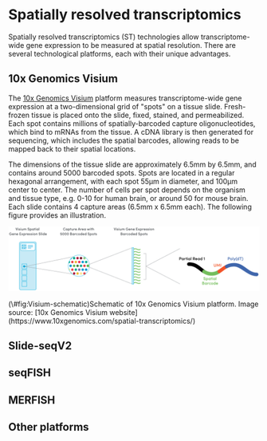 # Spatially resolved transcriptomics

Spatially resolved transcriptomics (ST) technologies allow transcriptome-wide gene expression to be measured at spatial resolution. There are several technological platforms, each with their unique advantages.


## 10x Genomics Visium

The [10x Genomics Visium](https://www.10xgenomics.com/products/spatial-gene-expression) platform measures transcriptome-wide gene expression at a two-dimensional grid of "spots" on a tissue slide. Fresh-frozen tissue is placed onto the slide, fixed, stained, and permeabilized. Each spot contains millions of spatially-barcoded capture oligonucleotides, which bind to mRNAs from the tissue. A cDNA library is then generated for sequencing, which includes the spatial barcodes, allowing reads to be mapped back to their spatial locations.

The dimensions of the tissue slide are approximately 6.5mm by 6.5mm, and contains around 5000 barcoded spots. Spots are located in a regular hexagonal arrangement, with each spot 55µm in diameter, and 100µm center to center. The number of cells per spot depends on the organism and tissue type, e.g. 0-10 for human brain, or around 50 for mouse brain. Each slide contains 4 capture areas (6.5mm x 6.5mm each). The following figure provides an illustration.


<div class="figure">
<img src="images/Visium.png" alt="Schematic of 10x Genomics Visium platform. Image source: [10x Genomics Visium website](https://www.10xgenomics.com/spatial-transcriptomics/)" width="574" />
<p class="caption">(\#fig:Visium-schematic)Schematic of 10x Genomics Visium platform. Image source: [10x Genomics Visium website](https://www.10xgenomics.com/spatial-transcriptomics/)</p>
</div>


## Slide-seqV2


## seqFISH


## MERFISH


## Other platforms


